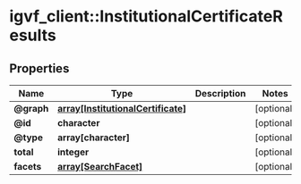 # igvf_client::InstitutionalCertificateResults


## Properties
Name | Type | Description | Notes
------------ | ------------- | ------------- | -------------
**@graph** | [**array[InstitutionalCertificate]**](InstitutionalCertificate.md) |  | [optional] 
**@id** | **character** |  | [optional] 
**@type** | **array[character]** |  | [optional] 
**total** | **integer** |  | [optional] 
**facets** | [**array[SearchFacet]**](SearchFacet.md) |  | [optional] 


